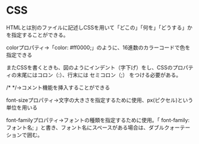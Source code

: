 # CSS
HTMLとは別のファイルに記述しCSSを用いて「どこの」「何を」「どうする」かを指定することができる。

colorプロパティ→「color: #ff0000;」のように、16進数のカラーコードで色を指定できる

またCSSを書くときも、図のようにインデント（字下げ）をし、CSSのプロパティの末尾にはコロン（:）、行末には セミコロン（;） をつける必要がある。

/* */→コメント機能を挿入することができる

font-sizeプロパティ→文字の大きさを指定するために使用、px(ピクセル)という単位を用いる

font-familyプロパティ→フォントの種類を指定するために使用。「 font-family: フォント名; 」と書き、フォント名にスペースがある場合は、ダブルクォーテーションで囲む。
